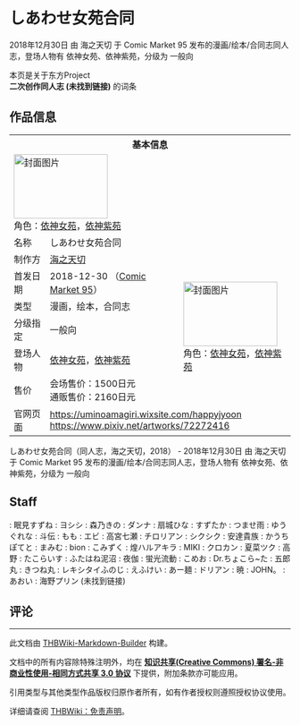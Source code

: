 # しあわせ女苑合同

<!-- source html: G:\repos\THBWiki-Markdown-Builder\THBWikiMarkdown\Temp\main\6\69\ns0%3A%E3%81%97%E3%81%82%E3%82%8F%E3%81%9B%E5%A5%B3%E8%8B%91%E5%90%88%E5%90%8C.html -->

2018年12月30日 由 海之天切 于 Comic Market 95 发布的漫画/绘本/合同志同人志，登场人物有 依神女苑、依神紫苑，分级为 一般向

本页是关于东方Project  
 **二次创作同人志 (未找到链接)** 的词条

## 作品信息

<table><tbody><tr><th colspan="3">基本信息</th></tr><tr><td class="cover-artwork-mobile" colspan="2"><a href="./文件-しあわせ女苑合同封面.jpg.md" class="image" title="封面图片"><img alt="封面图片" src="https://upload.thwiki.cc/thumb/3/36/%E3%81%97%E3%81%82%E3%82%8F%E3%81%9B%E5%A5%B3%E8%8B%91%E5%90%88%E5%90%8C%E5%B0%81%E9%9D%A2.jpg/168px-%E3%81%97%E3%81%82%E3%82%8F%E3%81%9B%E5%A5%B3%E8%8B%91%E5%90%88%E5%90%8C%E5%B0%81%E9%9D%A2.jpg" decoding="async" loading="lazy" width="168" height="115" srcset="https://upload.thwiki.cc/thumb/3/36/%E3%81%97%E3%81%82%E3%82%8F%E3%81%9B%E5%A5%B3%E8%8B%91%E5%90%88%E5%90%8C%E5%B0%81%E9%9D%A2.jpg/252px-%E3%81%97%E3%81%82%E3%82%8F%E3%81%9B%E5%A5%B3%E8%8B%91%E5%90%88%E5%90%8C%E5%B0%81%E9%9D%A2.jpg 1.5x, https://upload.thwiki.cc/thumb/3/36/%E3%81%97%E3%81%82%E3%82%8F%E3%81%9B%E5%A5%B3%E8%8B%91%E5%90%88%E5%90%8C%E5%B0%81%E9%9D%A2.jpg/336px-%E3%81%97%E3%81%82%E3%82%8F%E3%81%9B%E5%A5%B3%E8%8B%91%E5%90%88%E5%90%8C%E5%B0%81%E9%9D%A2.jpg 2x" data-file-width="1200" data-file-height="822"></a><div class="cover-char">角色：<a href="./依神女苑.md" title="依神女苑">依神女苑</a>，<a href="./依神紫苑.md" title="依神紫苑">依神紫苑</a></div></td>
</tr><tr><td class="label">名称</td><td colspan="2"> しあわせ女苑合同 </td></tr><tr><td class="label">制作方</td><td><a href="./海之天切.md" title="海之天切">海之天切</a></td><td class="cover-artwork" rowspan="6" style="min-width:168px;"><a href="./文件-しあわせ女苑合同封面.jpg.md" class="image" title="封面图片"><img alt="封面图片" src="https://upload.thwiki.cc/thumb/3/36/%E3%81%97%E3%81%82%E3%82%8F%E3%81%9B%E5%A5%B3%E8%8B%91%E5%90%88%E5%90%8C%E5%B0%81%E9%9D%A2.jpg/168px-%E3%81%97%E3%81%82%E3%82%8F%E3%81%9B%E5%A5%B3%E8%8B%91%E5%90%88%E5%90%8C%E5%B0%81%E9%9D%A2.jpg" decoding="async" loading="lazy" width="168" height="115" srcset="https://upload.thwiki.cc/thumb/3/36/%E3%81%97%E3%81%82%E3%82%8F%E3%81%9B%E5%A5%B3%E8%8B%91%E5%90%88%E5%90%8C%E5%B0%81%E9%9D%A2.jpg/252px-%E3%81%97%E3%81%82%E3%82%8F%E3%81%9B%E5%A5%B3%E8%8B%91%E5%90%88%E5%90%8C%E5%B0%81%E9%9D%A2.jpg 1.5x, https://upload.thwiki.cc/thumb/3/36/%E3%81%97%E3%81%82%E3%82%8F%E3%81%9B%E5%A5%B3%E8%8B%91%E5%90%88%E5%90%8C%E5%B0%81%E9%9D%A2.jpg/336px-%E3%81%97%E3%81%82%E3%82%8F%E3%81%9B%E5%A5%B3%E8%8B%91%E5%90%88%E5%90%8C%E5%B0%81%E9%9D%A2.jpg 2x" data-file-width="1200" data-file-height="822"></a><div class="cover-char">角色：<a href="./依神女苑.md" title="依神女苑">依神女苑</a>，<a href="./依神紫苑.md" title="依神紫苑">依神紫苑</a></div></td>
</tr><tr><td class="label">首发日期</td><td>2018-12-30&#160;（<a href="/展会作品列表?e=Comic+Market%2395">Comic Market 95</a>）</td></tr><tr><td class="label">类型</td><td>漫画，绘本，合同志</td></tr><tr><td class="label">分级指定</td><td>一般向</td></tr><tr><td class="label">登场人物</td><td><a href="./依神女苑.md" title="依神女苑">依神女苑</a>，<a href="./依神紫苑.md" title="依神紫苑">依神紫苑</a></td></tr><tr><td class="label">售价</td><td>会场售价：1500日元<br>通贩售价：2160日元</td></tr>
<tr><td class="label">官网页面</td><td colspan="2"><a rel="nofollow" class="external free" href="https://uminoamagiri.wixsite.com/happyjyoon">https://uminoamagiri.wixsite.com/happyjyoon</a><br><a rel="nofollow" class="external free" href="https://www.pixiv.net/artworks/72272416">https://www.pixiv.net/artworks/72272416</a></td></tr></tbody></table>

しあわせ女苑合同（同人志，海之天切，2018） - 2018年12月30日 由 海之天切 于 Comic Market 95 发布的漫画/绘本/合同志同人志，登场人物有 依神女苑、依神紫苑，分级为 一般向

## Staff
: 眠見すずね
: ヨシシ
: 森乃きの
: ダンナ
: 扇城ひな
: すずたか
: つませ雨
: ゆうぐれな
: 斗伝
: もも
: エビ
: 高宮七瀬
: チロリアン
: シクシク
: 安達貴族
: かうちぽてと
: まみむ
: bion
: こみずく
: 煌ハルアキラ
: MIKI
: クロカン
: 夏菜ツク
: 高野
: たこらいす
: ふたはね泥沼
: 夜伽
: 蛍光流動
: こめお
: Dr.ちょこら~た
: 五郎丸
: きつね丸
: レキシタイふのじ
: えふけい
: あー麺
: ドリアン
: 暁
: JOHN。
: あおい
: 海野プリン (未找到链接)


## 评论




---

此文档由 [THBWiki-Markdown-Builder](https://github.com/Delsin-Yu/THBWiki-Markdown-Builder) 构建。

文档中的所有内容除特殊注明外，均在 [**知识共享(Creative Commons) 署名-非商业性使用-相同方式共享 3.0 协议**](https://creativecommons.org/licenses/by-sa/3.0/deed.zh-hans) 下提供，附加条款亦可能应用。

引用类型与其他类型作品版权归原作者所有，如有作者授权则遵照授权协议使用。

详细请查阅 [THBWiki：免责声明](https://thbwiki.cc/THBWiki:%E5%85%8D%E8%B4%A3%E5%A3%B0%E6%98%8E)。

